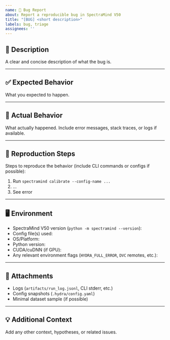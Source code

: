 ```yaml
---
name: 🐞 Bug Report
about: Report a reproducible bug in SpectraMind V50
title: "[BUG] <short description>"
labels: bug, triage
assignees: ''
---
```


## 🔎 Description

A clear and concise description of what the bug is.

---

## ✅ Expected Behavior

What you expected to happen.

---

## 🛑 Actual Behavior

What actually happened. Include error messages, stack traces, or logs if available.

---

## 🔁 Reproduction Steps

Steps to reproduce the behavior (include CLI commands or configs if possible):

1. Run `spectramind calibrate --config-name ...`
2. ...
3. See error

---

## 🖥️ Environment

- SpectraMind V50 version (`python -m spectramind --version`):  
- Config file(s) used:  
- OS/Platform:  
- Python version:  
- CUDA/cuDNN (if GPU):  
- Any relevant environment flags (`HYDRA_FULL_ERROR`, `DVC` remotes, etc.):

---

## 📂 Attachments

- Logs (`artifacts/run_log.jsonl`, CLI stderr, etc.)  
- Config snapshots (`.hydra/config.yaml`)  
- Minimal dataset sample (if possible)

---

## 💡 Additional Context

Add any other context, hypotheses, or related issues.
